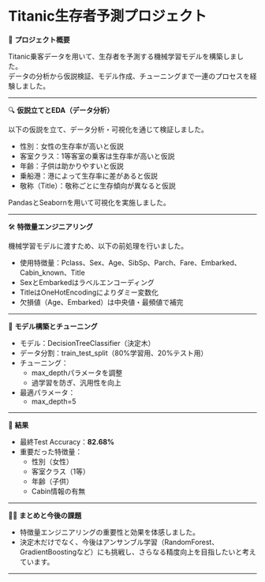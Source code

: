 # Titanic生存者予測プロジェクト

🎯 **プロジェクト概要**

Titanic乗客データを用いて、生存者を予測する機械学習モデルを構築しました。  
データの分析から仮説検証、モデル作成、チューニングまで一連のプロセスを経験しました。

---

🔍 **仮説立てとEDA（データ分析）**

以下の仮説を立て、データ分析・可視化を通じて検証しました。

- 性別：女性の生存率が高いと仮説
- 客室クラス：1等客室の乗客は生存率が高いと仮説
- 年齢：子供は助かりやすいと仮説
- 乗船港：港によって生存率に差があると仮説
- 敬称（Title）：敬称ごとに生存傾向が異なると仮説

PandasとSeabornを用いて可視化を実施しました。

---

🛠 **特徴量エンジニアリング**

機械学習モデルに渡すため、以下の前処理を行いました。

- 使用特徴量：Pclass、Sex、Age、SibSp、Parch、Fare、Embarked、Cabin_known、Title
- SexとEmbarkedはラベルエンコーディング
- TitleはOneHotEncodingによりダミー変数化
- 欠損値（Age、Embarked）は中央値・最頻値で補完

---

🧠 **モデル構築とチューニング**

- モデル：DecisionTreeClassifier（決定木）
- データ分割：train_test_split（80%学習用、20%テスト用）
- チューニング：
  - max_depthパラメータを調整
  - 過学習を防ぎ、汎用性を向上
- 最適パラメータ：
  - max_depth=5

---

🎯 **結果**

- 最終Test Accuracy：**82.68%**
- 重要だった特徴量：
  - 性別（女性）
  - 客室クラス（1等）
  - 年齢（子供）
  - Cabin情報の有無

---

✍🏻 **まとめと今後の課題**

- 特徴量エンジニアリングの重要性と効果を体感しました。
- 決定木だけでなく、今後はアンサンブル学習（RandomForest、GradientBoostingなど）にも挑戦し、さらなる精度向上を目指したいと考えています。

---

